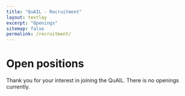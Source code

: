 ```yaml
---
title: "QuAIL - Recruitment"
layout: textlay
excerpt: "Openings"
sitemap: false
permalink: /recruitment/
---
```


# Open positions

Thank you for your interest in joining the QuAIL. There is no openings currently.

<!-- ## Graduate students

Dr. Sanders is a member of the [Neuroscience graduate program (part of PIBS)](https://neurograd.ucsf.edu/about-neuroscience-graduate-program) and the [Pharmaceutical Sciences and Pharmacogenomics (PSPG) graduate program](https://pspg.ucsf.edu), which is part of the [Quantitative Biosciences Consortium (QBC)](https://qbc.ucsf.edu). If you are interested in a rotation in the Sanders Lab, please contact Dr. Sanders directly using the details on his [USCF profile page](https://profiles.ucsf.edu/stephan.sanders). We are primarily a computational lab working on the genetics of neurodevelopmental disorders, so a background in coding and/or genetics helps students make the most of their rotation.

If you are interested, please contact Dr. Sanders directly using the details on his [USCF profile page](https://profiles.ucsf.edu/stephan.sanders).

## Postdoctoral researchers

We have more data and research ideas than trainees, so are keen to recruit exceptional researchers. The lab offers a collaborative and supportive environment and has a strong track record in helping students develop and begin their own independent research careers. The lab has expertise in high-performance computing and analytical pipelines, allowing novel analytic methods to be performed at scale. We are currently looking for researchers with a strong computational background in:

- Genomic and functional genomic analysis, including whole-genome sequencing, single-cell sequencing, and integrative analysis of genomic and functional genomic data 
- Statistical analysis, including network analysis and quantitative trait analysis
- Genetic therapies, including antisense oligonucleotides (ASOs), gene replacement, and CRISPR-based approaches for the treatment of rare genetic disorders in humans

If you are interested, please contact Dr. Sanders directly using the details on his [USCF profile page](https://profiles.ucsf.edu/stephan.sanders). -->

